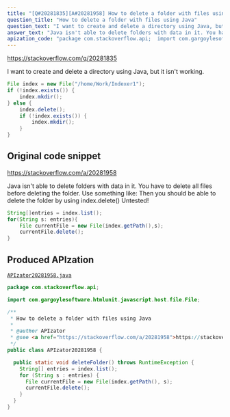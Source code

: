```yaml
---
title: "[Q#20281835][A#20281958] How to delete a folder with files using Java"
question_title: "How to delete a folder with files using Java"
question_text: "I want to create and delete a directory using Java, but it isn't working."
answer_text: "Java isn't able to delete folders with data in it. You have to delete all files before deleting the folder. Use something like: Then you should be able to delete the folder by using index.delete() Untested!"
apization_code: "package com.stackoverflow.api;  import com.gargoylesoftware.htmlunit.javascript.host.file.File;  /**  * How to delete a folder with files using Java  *  * @author APIzator  * @see <a href=\"https://stackoverflow.com/a/20281958\">https://stackoverflow.com/a/20281958</a>  */ public class APIzator20281958 {    public static void deleteFolder() throws RuntimeException {     String[] entries = index.list();     for (String s : entries) {       File currentFile = new File(index.getPath(), s);       currentFile.delete();     }   } }"
---
```


https://stackoverflow.com/q/20281835

I want to create and delete a directory using Java, but it isn&#x27;t working.


```java
File index = new File("/home/Work/Indexer1");
if (!index.exists()) {
    index.mkdir();
} else {
    index.delete();
    if (!index.exists()) {
        index.mkdir();
    }
}
```


## Original code snippet

https://stackoverflow.com/a/20281958

Java isn&#x27;t able to delete folders with data in it. You have to delete all files before deleting the folder.
Use something like:
Then you should be able to delete the folder by using index.delete()
Untested!

```java
String[]entries = index.list();
for(String s: entries){
    File currentFile = new File(index.getPath(),s);
    currentFile.delete();
}
```

## Produced APIzation

[`APIzator20281958.java`](https://github.com/pasqualesalza/apization-temp-data/raw/master/apizations/java/APIzator20281958.java)

```java
package com.stackoverflow.api;

import com.gargoylesoftware.htmlunit.javascript.host.file.File;

/**
 * How to delete a folder with files using Java
 *
 * @author APIzator
 * @see <a href="https://stackoverflow.com/a/20281958">https://stackoverflow.com/a/20281958</a>
 */
public class APIzator20281958 {

  public static void deleteFolder() throws RuntimeException {
    String[] entries = index.list();
    for (String s : entries) {
      File currentFile = new File(index.getPath(), s);
      currentFile.delete();
    }
  }
}

```